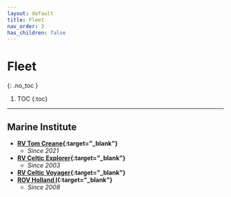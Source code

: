 ```yaml
---
layout: default
title: Fleet
nav_order: 3
has_children: false
---
```

<!-- markdownlint-disable MD014 MD022 MD025 MD033 MD040 -->

# Fleet
{: .no_toc }

1. TOC
{:toc}

---

## Marine Institute

* **[RV Tom Creane](https://www.marine.ie/Home/site-area/infrastructure-facilities/research-vessels/tom-crean){:target="_blank"}**
  * *Since 2021* 
* **[RV Celtic Explorer](https://www.marine.ie/Home/site-area/infrastructure-facilities/research-vessels/celtic-explorer?language=en){:target="_blank"}**
  * *Since 2003*
* **[RV Celtic Voyager](https://www.marine.ie/Home/site-area/infrastructure-facilities/research-vessels/celtic-voyager?language=en){:target="_blank"}**
* **[ROV Holland I](https://www.marine.ie/Home/site-area/infrastructure-facilities/research-vessels/deepwater-rov?language=en){:target="_blank"}**
  * *Since 2008* 
